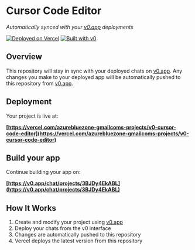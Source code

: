 # Cursor Code Editor

*Automatically synced with your [v0.app](https://v0.app) deployments*

[![Deployed on Vercel](https://img.shields.io/badge/Deployed%20on-Vercel-black?style=for-the-badge&logo=vercel)](https://vercel.com/azurebluezone-gmailcoms-projects/v0-cursor-code-editor)
[![Built with v0](https://img.shields.io/badge/Built%20with-v0.app-black?style=for-the-badge)](https://v0.app/chat/projects/3BJDy4EkABL)

## Overview

This repository will stay in sync with your deployed chats on [v0.app](https://v0.app).
Any changes you make to your deployed app will be automatically pushed to this repository from [v0.app](https://v0.app).

## Deployment

Your project is live at:

**[https://vercel.com/azurebluezone-gmailcoms-projects/v0-cursor-code-editor](https://vercel.com/azurebluezone-gmailcoms-projects/v0-cursor-code-editor)**

## Build your app

Continue building your app on:

**[https://v0.app/chat/projects/3BJDy4EkABL](https://v0.app/chat/projects/3BJDy4EkABL)**

## How It Works

1. Create and modify your project using [v0.app](https://v0.app)
2. Deploy your chats from the v0 interface
3. Changes are automatically pushed to this repository
4. Vercel deploys the latest version from this repository
